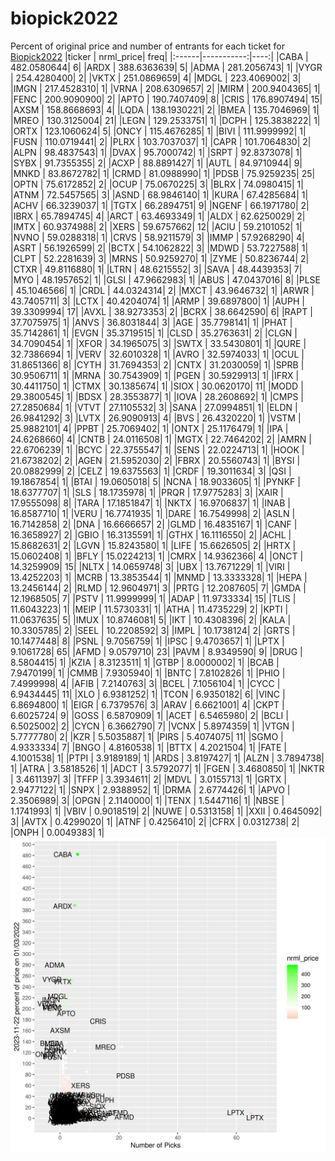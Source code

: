 # biopick2022
Percent of original price and number of entrants for each ticket for [Biopick2022](https://twitter.com/hashtag/Biopick2022)
|ticker |  nrml_price| freq|
|:------|-----------:|----:|
|CABA   | 482.0580644|    6|
|ARDX   | 388.6363639|    5|
|ADMA   | 281.2056743|    1|
|VYGR   | 254.4280400|    2|
|VKTX   | 251.0869659|    4|
|MDGL   | 223.4069002|    3|
|IMGN   | 217.4528310|    1|
|VRNA   | 208.6309657|    2|
|MIRM   | 200.9404365|    1|
|FENC   | 200.9090900|    2|
|APTO   | 190.7407409|    8|
|CRIS   | 176.8907494|   15|
|AXSM   | 158.8668693|    4|
|LQDA   | 138.1930221|    2|
|BMEA   | 135.7046969|    1|
|MREO   | 130.3125004|   21|
|LEGN   | 129.2533751|    1|
|DCPH   | 125.3838222|    1|
|ORTX   | 123.1060624|    5|
|ONCY   | 115.4676285|    1|
|BIVI   | 111.9999992|    1|
|FUSN   | 110.0719441|    2|
|PLRX   | 103.7037037|    1|
|CAPR   | 101.7064830|    2|
|ALPN   |  98.4837543|    1|
|DVAX   |  95.7000742|    1|
|SRPT   |  92.8373078|    1|
|SYBX   |  91.7355355|    2|
|ACXP   |  88.8891427|    1|
|AUTL   |  84.9710944|    9|
|MNKD   |  83.8672782|    1|
|CRMD   |  81.0988990|    1|
|PDSB   |  75.9259235|   25|
|OPTN   |  75.6172852|    2|
|OCUP   |  75.0670225|    3|
|BLRX   |  74.0980415|    1|
|ATNM   |  72.5457565|    3|
|ASND   |  68.9846140|    1|
|KURA   |  67.4285684|    1|
|ACHV   |  66.3239037|    1|
|TGTX   |  66.2894751|    9|
|NGENF  |  66.1971780|    2|
|IBRX   |  65.7894745|    4|
|ARCT   |  63.4693349|    1|
|ALDX   |  62.6250029|    2|
|IMTX   |  60.9374988|    2|
|XERS   |  59.6757662|   12|
|ACIU   |  59.2101052|    1|
|NVNO   |  59.0288318|    1|
|CRVS   |  58.9211579|    3|
|IMMP   |  57.9268290|    4|
|ASRT   |  56.1926599|    2|
|BCTX   |  54.1062822|    3|
|MDWD   |  53.7227588|    1|
|CLPT   |  52.2281639|    3|
|MRNS   |  50.9259270|    1|
|ZYME   |  50.8236744|    2|
|CTXR   |  49.8116880|    1|
|LTRN   |  48.6215552|    3|
|SAVA   |  48.4439353|    7|
|MYO    |  48.1957652|    1|
|GLSI   |  47.9662983|    1|
|ABUS   |  47.0437016|    8|
|PLSE   |  45.1046566|    1|
|CRDL   |  44.0324314|    2|
|MXCT   |  43.9646732|    1|
|ARWR   |  43.7405711|    3|
|LCTX   |  40.4204074|    1|
|ARMP   |  39.6897800|    1|
|AUPH   |  39.3309994|   17|
|AVXL   |  38.9273353|    2|
|BCRX   |  38.6642590|    6|
|RAPT   |  37.7075975|    1|
|ANVS   |  36.8031844|    3|
|AGE    |  35.7798141|    1|
|PHAT   |  35.7142861|    1|
|EVGN   |  35.3719515|    1|
|CLSD   |  35.2763631|    2|
|CLGN   |  34.7090454|    1|
|XFOR   |  34.1965075|    3|
|SWTX   |  33.5430801|    1|
|QURE   |  32.7386694|    1|
|VERV   |  32.6010328|    1|
|AVRO   |  32.5974033|    1|
|OCUL   |  31.8651366|    8|
|CYTH   |  31.7694353|    2|
|CNTX   |  31.2030059|    1|
|SPRB   |  30.9506711|    1|
|MRNA   |  30.7543909|    1|
|PGEN   |  30.5929913|    1|
|IFRX   |  30.4411750|    1|
|CTMX   |  30.1385674|    1|
|SIOX   |  30.0620170|   11|
|MODD   |  29.3800545|    1|
|BDSX   |  28.3553877|    1|
|IOVA   |  28.2608692|    1|
|CMPS   |  27.2850684|    1|
|VTVT   |  27.1105532|    3|
|SANA   |  27.0994851|    1|
|ELDN   |  26.9841292|    3|
|LVTX   |  26.9090913|    4|
|BVS    |  26.4320220|    1|
|VSTM   |  25.9882101|    4|
|PPBT   |  25.7069402|    1|
|ONTX   |  25.1176479|    1|
|IPA    |  24.6268660|    4|
|CNTB   |  24.0116508|    1|
|MGTX   |  22.7464202|    2|
|AMRN   |  22.6706239|    1|
|BCYC   |  22.3755547|    1|
|SENS   |  22.0224713|    1|
|HOOK   |  21.6738202|    2|
|AGEN   |  21.5952030|    2|
|FBRX   |  20.5560743|    1|
|BYSI   |  20.0882999|    2|
|CELZ   |  19.6375563|    1|
|CRDF   |  19.3011634|    3|
|QSI    |  19.1867854|    1|
|BTAI   |  19.0605018|    5|
|NCNA   |  18.9033605|    1|
|PYNKF  |  18.6377707|    1|
|SLS    |  18.1735978|    1|
|PRQR   |  17.9775283|    3|
|XAIR   |  17.9555098|    8|
|TARA   |  17.1851847|    1|
|NKTX   |  16.9706837|    1|
|INAB   |  16.8587710|    1|
|VERU   |  16.7741935|    1|
|DARE   |  16.7549998|    2|
|ASLN   |  16.7142858|    2|
|DNA    |  16.6666657|    2|
|GLMD   |  16.4835167|    1|
|CANF   |  16.3658927|    2|
|GBIO   |  16.3135591|    1|
|GTHX   |  16.1116550|    2|
|ACHL   |  15.8682631|    2|
|LGVN   |  15.8243580|    1|
|LIFE   |  15.6626505|    2|
|HRTX   |  15.0602408|    1|
|BFLY   |  15.0224213|    1|
|CMRX   |  14.9362366|    4|
|ONCT   |  14.3259909|   15|
|NLTX   |  14.0659748|    3|
|UBX    |  13.7671229|    1|
|VIRI   |  13.4252203|    1|
|MCRB   |  13.3853544|    1|
|MNMD   |  13.3333328|    1|
|HEPA   |  13.2456144|    2|
|RLMD   |  12.9604971|    3|
|PRTG   |  12.2087605|    7|
|GMDA   |  12.1968505|    7|
|PSTV   |  11.9999999|    1|
|ADAP   |  11.9733334|   15|
|TLIS   |  11.6043223|    1|
|MEIP   |  11.5730331|    1|
|ATHA   |  11.4735229|    2|
|KPTI   |  11.0637635|    5|
|IMUX   |  10.8746081|    5|
|IKT    |  10.4308396|    2|
|KALA   |  10.3305785|    2|
|SEEL   |  10.2208592|    3|
|IMPL   |  10.1738124|    2|
|GRTS   |  10.1477448|    8|
|PSNL   |   9.7056759|    1|
|IPSC   |   9.4703657|    1|
|LPTX   |   9.1061728|   65|
|AFMD   |   9.0579710|   23|
|PAVM   |   8.9349590|    9|
|DRUG   |   8.5804415|    1|
|KZIA   |   8.3123511|    1|
|GTBP   |   8.0000002|    1|
|BCAB   |   7.9470199|    1|
|CMMB   |   7.9305940|    1|
|BNTC   |   7.8102826|    1|
|PHIO   |   7.4999998|    4|
|AFIB   |   7.2140763|    3|
|BCEL   |   7.1056104|    1|
|CYCC   |   6.9434445|   11|
|XLO    |   6.9381252|    1|
|TCON   |   6.9350182|    6|
|VINC   |   6.8694800|    1|
|EIGR   |   6.7379576|    3|
|ARAV   |   6.6621001|    4|
|CKPT   |   6.6025724|    9|
|GOSS   |   6.5870909|    1|
|ACET   |   6.5465980|    2|
|BCLI   |   6.5025002|    2|
|CYCN   |   6.3662790|    7|
|VCNX   |   5.8974359|    1|
|VTGN   |   5.7777780|    2|
|KZR    |   5.5035887|    1|
|PIRS   |   5.4074075|   11|
|SGMO   |   4.9333334|    7|
|BNGO   |   4.8160538|    1|
|BTTX   |   4.2021504|    1|
|FATE   |   4.1001538|    1|
|PTPI   |   3.9189189|    1|
|ARDS   |   3.8197427|    1|
|ALZN   |   3.7894738|    1|
|ATRA   |   3.5818526|    1|
|ADCT   |   3.5792077|    1|
|FGEN   |   3.4680850|    1|
|NKTR   |   3.4611397|    3|
|TFFP   |   3.3934611|    2|
|MDVL   |   3.0155713|    1|
|GRTX   |   2.9477122|    1|
|SNPX   |   2.9388952|    1|
|DRMA   |   2.6774426|    1|
|APVO   |   2.3506989|    3|
|OPGN   |   2.1140000|    1|
|TENX   |   1.5447116|    1|
|NBSE   |   1.1741993|    1|
|VBIV   |   0.9018519|    2|
|NUWE   |   0.5313158|    1|
|XXII   |   0.4645092|    3|
|AVTX   |   0.4299020|    1|
|ATNF   |   0.4256410|    2|
|CFRX   |   0.0312738|    2|
|ONPH   |   0.0049383|    1|
![retvspicks](biopicks.png?raw=true)
